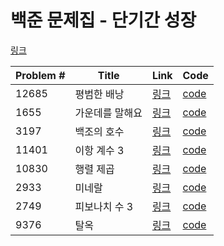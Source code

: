 # 백준 문제집 - 단기간 성장

[링크](https://www.acmicpc.net/workbook/view/4349)



|Problem #|Title|Link|Code|
|---|---|---|---|
|12685|평범한 배낭|[링크](https://www.acmicpc.net/workbook/view/4349)|[code](https://github.com/jucho710/Coding_test/blob/main/swift/BOJ/ProblemSet/Short-term%20Growth/12685.swift)|
|1655|가운데를 말해요|[링크](https://www.acmicpc.net/problem/1655)|[code](https://github.com/jucho710/Coding_test/blob/main/swift/BOJ/ProblemSet/Short-term%20Growth/1655.swift)|
|3197|백조의 호수|[링크](https://www.acmicpc.net/problem/3197)|[code](https://github.com/jucho710/Coding_test/blob/main/swift/BOJ/ProblemSet/Short-term%20Growth/3197.swift)|
|11401|이항 계수 3|[링크](https://www.acmicpc.net/problem/11401)|[code](https://github.com/jucho710/Coding_test/blob/main/swift/BOJ/ProblemSet/Short-term%20Growth/11401.swift)|
|10830|행렬 제곱|[링크](https://www.acmicpc.net/problem/10830)|[code](https://github.com/jucho710/Coding_test/blob/main/swift/BOJ/ProblemSet/Short-term%20Growth/10830.swift)|
|2933|미네랄|[링크](https://www.acmicpc.net/problem/2933)|[code](https://github.com/jucho710/Coding_test/blob/main/swift/BOJ/ProblemSet/Short-term%20Growth/2933.swift)|
|2749|피보나치 수 3|[링크](https://www.acmicpc.net/problem/2749)|[code](https://github.com/jucho710/Coding_test/blob/main/swift/BOJ/ProblemSet/Short-term%20Growth/2749.swift)|
|9376|탈옥|[링크](https://www.acmicpc.net/problem/9376)|[code](https://github.com/jucho710/Coding_test/blob/main/swift/BOJ/ProblemSet/Short-term%20Growth/9376.swift)|

